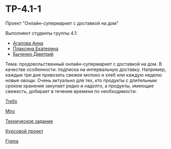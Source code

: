 # TP-4.1-1
Проект "Онлайн-супермаркет с доставкой на дом"

Выполняют студенты группы 4.1:
+ [Агапова Анна](https://github.com/annanaseek)
+ [Плаксина Екатерина](https://github.com/PlaksinaKate)
+ [Быченко Дмитрий](https://github.com/barmoleq)

Тема: продовольственный онлайн-супермаркет с доставкой на дом.
В качестве особенности: подписка на интервальную доставку. Например, каждые три дня привозить свежее молоко и хлеб или каждую неделю новые овощи.
Очень актуально для тех, кто продукты с длительным сроком хранения закупает редко и надолго, а продукты, имеющие свежесть, добирает в течение времени по необходимости.

[Trello](https://trello.com/b/7KWOvnPF/%D0%BE%D0%BD%D0%BB%D0%B0%D0%B9%D0%BD-%D1%81%D1%83%D0%BF%D0%B5%D1%80%D0%BC%D0%B0%D1%80%D0%BA%D0%B5%D1%82)

[Miro](https://miro.com/app/board/uXjVOH2eo38=/?invite_link_id=800835930892)

[Техническое задание](https://github.com/annanaseek/TP-4.1-1/blob/main/Documents/%D0%A2%D0%B5%D1%85%D0%BD%D0%B8%D1%87%D0%B5%D1%81%D0%BA%D0%BE%D0%B5%20%D0%B7%D0%B0%D0%B4%D0%B0%D0%BD%D0%B8%D0%B5.pdf)

[Курсовой проект](https://github.com/annanaseek/TP-4.1-1/blob/main/%D0%9A%D0%9F.docx)

[Figma](https://www.figma.com/file/J11JgDtYf9OiWlcxJ77rij/%D0%9F%D1%80%D0%BE%D0%B4%D0%BE%D0%B2%D0%BE%D0%BB%D1%8C%D1%81%D1%82%D0%B2%D0%B5%D0%BD%D0%BD%D1%8B%D0%B9-%D0%BE%D0%BD%D0%BB%D0%B0%D0%B9%D0%BD-%D1%81%D1%83%D0%BF%D0%B5%D1%80%D0%BC%D0%B0%D1%80%D0%BA%D0%B5%D1%82?node-id=0%3A1)

